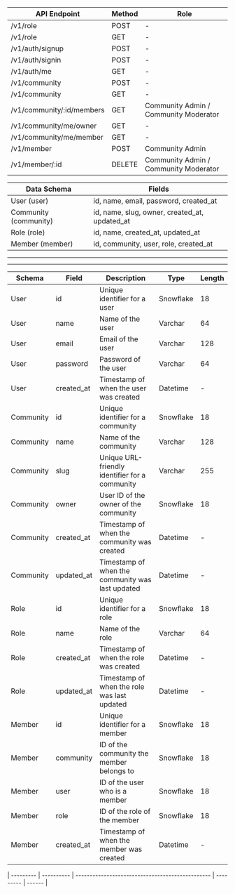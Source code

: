 | API Endpoint              | Method | Role                                  |
| ------------------------- | ------ | ------------------------------------- |
| /v1/role                  | POST   | -                                     |
| /v1/role                  | GET    | -                                     |
| /v1/auth/signup           | POST   | -                                     |
| /v1/auth/signin           | POST   | -                                     |
| /v1/auth/me               | GET    | -                                     |
| /v1/community             | POST   | -                                     |
| /v1/community             | GET    | -                                     |
| /v1/community/:id/members | GET    | Community Admin / Community Moderator |
| /v1/community/me/owner    | GET    | -                                     |
| /v1/community/me/member   | GET    | -                                     |
| /v1/member                | POST   | Community Admin                       |
| /v1/member/:id            | DELETE | Community Admin / Community Moderator |

| Data Schema           | Fields                                        |
| --------------------- | --------------------------------------------- |
| User (user)           | id, name, email, password, created_at         |
| Community (community) | id, name, slug, owner, created_at, updated_at |
| Role (role)           | id, name, created_at, updated_at              |
| Member (member)       | id, community, user, role, created_at         |

---

---

| Schema    | Field      | Description                                      | Type      | Length |
| --------- | ---------- | ------------------------------------------------ | --------- | ------ |
| User      | id         | Unique identifier for a user                     | Snowflake | 18     |
| User      | name       | Name of the user                                 | Varchar   | 64     |
| User      | email      | Email of the user                                | Varchar   | 128    |
| User      | password   | Password of the user                             | Varchar   | 64     |
| User      | created_at | Timestamp of when the user was created           | Datetime  | -      |
| Community | id         | Unique identifier for a community                | Snowflake | 18     |
| Community | name       | Name of the community                            | Varchar   | 128    |
| Community | slug       | Unique URL-friendly identifier for a community   | Varchar   | 255    |
| Community | owner      | User ID of the owner of the community            | Snowflake | 18     |
| Community | created_at | Timestamp of when the community was created      | Datetime  | -      |
| Community | updated_at | Timestamp of when the community was last updated | Datetime  | -      |
| Role      | id         | Unique identifier for a role                     | Snowflake | 18     |
| Role      | name       | Name of the role                                 | Varchar   | 64     |
| Role      | created_at | Timestamp of when the role was created           | Datetime  | -      |
| Role      | updated_at | Timestamp of when the role was last updated      | Datetime  | -      |
| Member    | id         | Unique identifier for a member                   | Snowflake | 18     |
| Member    | community  | ID of the community the member belongs to        | Snowflake | 18     |
| Member    | user       | ID of the user who is a member                   | Snowflake | 18     |
| Member    | role       | ID of the role of the member                     | Snowflake | 18     |
| Member    | created_at | Timestamp of when the member was created         | Datetime  | -      |

| --------- | ---------- | ------------------------------------------------ | --------- | ------ |
